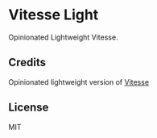 # Vitesse Light

Opinionated Lightweight Vitesse.

## Credits

Opinionated lightweight version of [Vitesse](https://github.com/antfu/vitesse)

## License

MIT
